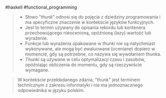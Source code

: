 #haskell 
#functional_programming 

> - Słowo "*thunk*" odnosi się do pojęcia z dziedziny programowania i ma specyficzne znaczenie w kontekście języków funkcyjnych. 
> - Jest to termin używany do opisania rekordu lub kontenera przechowującego nieocenioną, opóźnioną (lazy) wartość lub wyrażenie. 
> - Funkcje lub wyrażenia opakowane w *thunki* nie są natychmiast wykonywane, ale mogą być ewaluowane (oceniane) dopiero w momencie, gdy są potrzebne, co nazywa się wywołaniem thunka. 
> - *Thunki*  są używane w celu optymalizacji czasu i zasobów, opóźniając obliczenia do momentu, gdy są rzeczywiście wymagane.

> W kontekście przekładanego zdania, "thunk" jest terminem technicznym z zakresu informatyki i nie ma jednoznacznego odpowiednika w języku polskim.